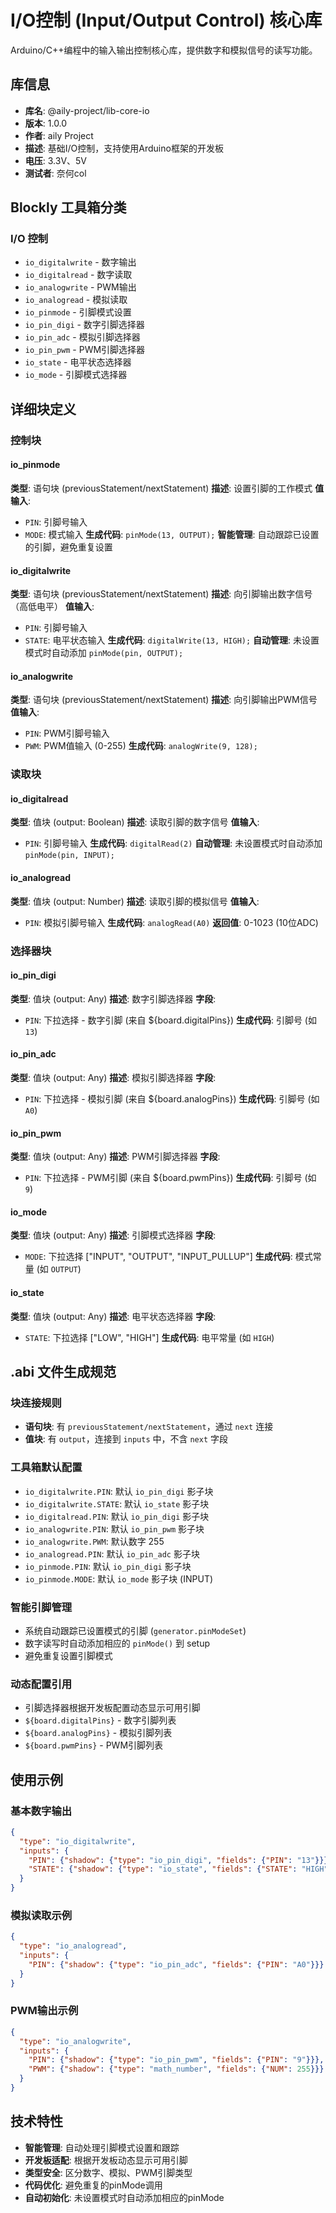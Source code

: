 # I/O控制 (Input/Output Control) 核心库

Arduino/C++编程中的输入输出控制核心库，提供数字和模拟信号的读写功能。

## 库信息
- **库名**: @aily-project/lib-core-io
- **版本**: 1.0.0
- **作者**: aily Project
- **描述**: 基础I/O控制，支持使用Arduino框架的开发板
- **电压**: 3.3V、5V
- **测试者**: 奈何col

## Blockly 工具箱分类

### I/O 控制
- `io_digitalwrite` - 数字输出
- `io_digitalread` - 数字读取
- `io_analogwrite` - PWM输出
- `io_analogread` - 模拟读取
- `io_pinmode` - 引脚模式设置
- `io_pin_digi` - 数字引脚选择器
- `io_pin_adc` - 模拟引脚选择器
- `io_pin_pwm` - PWM引脚选择器
- `io_state` - 电平状态选择器
- `io_mode` - 引脚模式选择器

## 详细块定义

### 控制块

#### io_pinmode
**类型**: 语句块 (previousStatement/nextStatement)
**描述**: 设置引脚的工作模式
**值输入**:
- `PIN`: 引脚号输入
- `MODE`: 模式输入
**生成代码**: `pinMode(13, OUTPUT);`
**智能管理**: 自动跟踪已设置的引脚，避免重复设置

#### io_digitalwrite
**类型**: 语句块 (previousStatement/nextStatement)
**描述**: 向引脚输出数字信号（高低电平）
**值输入**:
- `PIN`: 引脚号输入
- `STATE`: 电平状态输入
**生成代码**: `digitalWrite(13, HIGH);`
**自动管理**: 未设置模式时自动添加 `pinMode(pin, OUTPUT);`

#### io_analogwrite
**类型**: 语句块 (previousStatement/nextStatement)
**描述**: 向引脚输出PWM信号
**值输入**:
- `PIN`: PWM引脚号输入
- `PWM`: PWM值输入 (0-255)
**生成代码**: `analogWrite(9, 128);`

### 读取块

#### io_digitalread
**类型**: 值块 (output: Boolean)
**描述**: 读取引脚的数字信号
**值输入**:
- `PIN`: 引脚号输入
**生成代码**: `digitalRead(2)`
**自动管理**: 未设置模式时自动添加 `pinMode(pin, INPUT);`

#### io_analogread
**类型**: 值块 (output: Number)
**描述**: 读取引脚的模拟信号
**值输入**:
- `PIN`: 模拟引脚号输入
**生成代码**: `analogRead(A0)`
**返回值**: 0-1023 (10位ADC)

### 选择器块

#### io_pin_digi
**类型**: 值块 (output: Any)
**描述**: 数字引脚选择器
**字段**:
- `PIN`: 下拉选择 - 数字引脚 (来自 ${board.digitalPins})
**生成代码**: 引脚号 (如 `13`)

#### io_pin_adc
**类型**: 值块 (output: Any)
**描述**: 模拟引脚选择器
**字段**:
- `PIN`: 下拉选择 - 模拟引脚 (来自 ${board.analogPins})
**生成代码**: 引脚号 (如 `A0`)

#### io_pin_pwm
**类型**: 值块 (output: Any)
**描述**: PWM引脚选择器
**字段**:
- `PIN`: 下拉选择 - PWM引脚 (来自 ${board.pwmPins})
**生成代码**: 引脚号 (如 `9`)

#### io_mode
**类型**: 值块 (output: Any)
**描述**: 引脚模式选择器
**字段**:
- `MODE`: 下拉选择 ["INPUT", "OUTPUT", "INPUT_PULLUP"]
**生成代码**: 模式常量 (如 `OUTPUT`)

#### io_state
**类型**: 值块 (output: Any)
**描述**: 电平状态选择器
**字段**:
- `STATE`: 下拉选择 ["LOW", "HIGH"]
**生成代码**: 电平常量 (如 `HIGH`)

## .abi 文件生成规范

### 块连接规则
- **语句块**: 有 `previousStatement/nextStatement`，通过 `next` 连接
- **值块**: 有 `output`，连接到 `inputs` 中，不含 `next` 字段

### 工具箱默认配置
- `io_digitalwrite.PIN`: 默认 `io_pin_digi` 影子块
- `io_digitalwrite.STATE`: 默认 `io_state` 影子块
- `io_digitalread.PIN`: 默认 `io_pin_digi` 影子块
- `io_analogwrite.PIN`: 默认 `io_pin_pwm` 影子块
- `io_analogwrite.PWM`: 默认数字 255
- `io_analogread.PIN`: 默认 `io_pin_adc` 影子块
- `io_pinmode.PIN`: 默认 `io_pin_digi` 影子块
- `io_pinmode.MODE`: 默认 `io_mode` 影子块 (INPUT)

### 智能引脚管理
- 系统自动跟踪已设置模式的引脚 (`generator.pinModeSet`)
- 数字读写时自动添加相应的 `pinMode()` 到 setup
- 避免重复设置引脚模式

### 动态配置引用
- 引脚选择器根据开发板配置动态显示可用引脚
- `${board.digitalPins}` - 数字引脚列表
- `${board.analogPins}` - 模拟引脚列表
- `${board.pwmPins}` - PWM引脚列表

## 使用示例

### 基本数字输出
```json
{
  "type": "io_digitalwrite",
  "inputs": {
    "PIN": {"shadow": {"type": "io_pin_digi", "fields": {"PIN": "13"}}},
    "STATE": {"shadow": {"type": "io_state", "fields": {"STATE": "HIGH"}}}
  }
}
```

### 模拟读取示例
```json
{
  "type": "io_analogread",
  "inputs": {
    "PIN": {"shadow": {"type": "io_pin_adc", "fields": {"PIN": "A0"}}}
  }
}
```

### PWM输出示例
```json
{
  "type": "io_analogwrite",
  "inputs": {
    "PIN": {"shadow": {"type": "io_pin_pwm", "fields": {"PIN": "9"}}},
    "PWM": {"shadow": {"type": "math_number", "fields": {"NUM": 255}}}
  }
}
```

## 技术特性
- **智能管理**: 自动处理引脚模式设置和跟踪
- **开发板适配**: 根据开发板动态显示可用引脚
- **类型安全**: 区分数字、模拟、PWM引脚类型
- **代码优化**: 避免重复的pinMode调用
- **自动初始化**: 未设置模式时自动添加相应的pinMode
